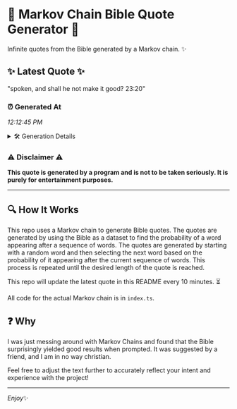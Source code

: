 # 📖 Markov Chain Bible Quote Generator 📖

Infinite quotes from the Bible generated by a Markov chain. ✨

## ✨ Latest Quote ✨
"spoken, and shall he not make it good? 23:20"

### ⏰ Generated At
*12:12:45 PM*

<details>
    <summary>🛠️ Generation Details</summary>
    <p>
        <strong>🌱 Seed:</strong> spoken,<br>
        <strong>🔄 Iterations:</strong> 8<br>
        <strong>📜 Context History:</strong><br>[ spoken, ]: and<br>[ spoken,, and ]: shall<br>[ spoken,, and, shall ]: he<br>[ spoken,, and, shall, he ]: not<br>[ spoken,, and, shall, he, not ]: make<br>[ spoken,, and, shall, he, not, make ]: it<br>[ and, shall, he, not, make, it ]: good?<br>[ shall, he, not, make, it, good? ]: 23:20<br>
    </p>
</details>

### ⚠️ Disclaimer ⚠️
**This quote is generated by a program and is not to be taken seriously. It is purely for entertainment purposes.**

---

## 🔍 How It Works

This repo uses a Markov chain to generate Bible quotes. The quotes are generated by using the Bible as a dataset to find the probability of a word appearing after a sequence of words. The quotes are generated by starting with a random word and then selecting the next word based on the probability of it appearing after the current sequence of words. This process is repeated until the desired length of the quote is reached.

This repo will update the latest quote in this README every 10 minutes. ⏳

All code for the actual Markov chain is in `index.ts`.

## ❓ Why

I was just messing around with Markov Chains and found that the Bible surprisingly yielded good results when prompted. 
It was suggested by a friend, and I am in no way christian.

Feel free to adjust the text further to accurately reflect your intent and experience with the project!

---

*Enjoy*✨

